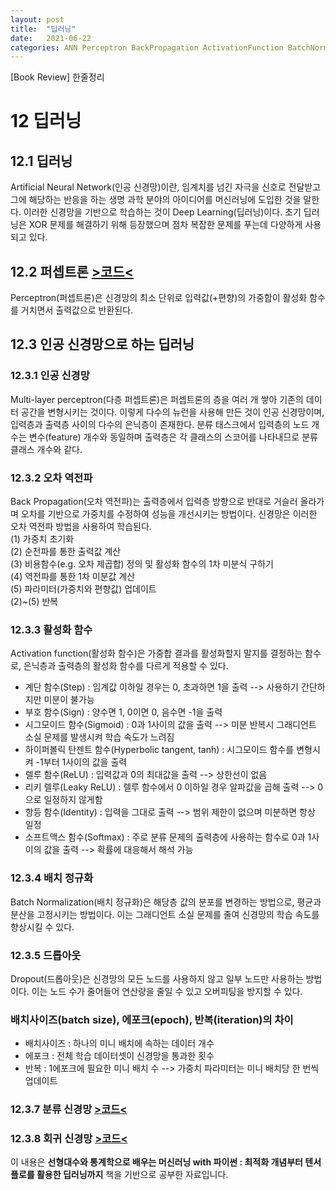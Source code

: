 ```yaml
---
layout: post
title:  "딥러닝"
date:   2021-06-22
categories: ANN Perceptron BackPropagation ActivationFunction BatchNormalization Dropout
---
```

[Book Review] 한줄정리

# 12 딥러닝

## 12.1 딥러닝
Artificial Neural Network(인공 신경망)이란, 임계치를 넘긴 자극을 신호로 전달받고 그에 해당하는 반응을 하는 생명 과학 분야의 아이디어를 머신러닝에 도입한 것을 말한다. 이러한 신경망을 기반으로 학습하는 것이 Deep Learning(딥러닝)이다. 초기 딥러닝은 XOR 문제를 해결하기 위해 등장했으며 점차 복잡한 문제를 푸는데 다양하게 사용되고 있다.

## 12.2 퍼셉트론 [>코드<](https://github.com/mmminji/ML-DL-STUDY/blob/master/선형대수와%20통계학으로%20배우는%20머신러닝%20with%20파이썬/12.2.Perceptron.py)
Perceptron(퍼셉트론)은 신경망의 최소 단위로 입력값(+편향)의 가중합이 활성화 함수를 거치면서 출력값으로 반환된다.

## 12.3 인공 신경망으로 하는 딥러닝

### 12.3.1 인공 신경망
Multi-layer perceptron(다층 퍼셉트론)은 퍼셉트론의 층을 여러 개 쌓아 기존의 데이터 공간을 변형시키는 것이다. 이렇게 다수의 뉴런을 사용해 만든 것이 인공 신경망이며, 입력층과 출력층 사이의 다수의 은닉층이 존재한다. 분류 태스크에서 입력층의 노드 개수는 변수(feature) 개수와 동일하며 출력층은 각 클래스의 스코어를 나타내므로 분류 클래스 개수와 같다. 

### 12.3.2 오차 역전파
Back Propagation(오차 역전파)는 출력층에서 입력층 방향으로 반대로 거슬러 올라가며 오차를 기반으로 가중치를 수정하여 성능을 개선시키는 방법이다. 신경망은 이러한 오차 역전파 방법을 사용하여 학습된다.  
 (1) 가중치 초기화  
 (2) 순전파를 통한 출력값 계산  
 (3) 비용함수(e.g. 오차 제곱합) 정의 및 활성화 함수의 1차 미분식 구하기  
 (4) 역전파를 통한 1차 미분값 계산  
 (5) 파라미터(가중치와 편향값) 업데이트  
 (2)~(5) 반복

### 12.3.3 활성화 함수
Activation function(활성화 함수)은 가중합 결과를 활성화할지 말지를 결정하는 함수로, 은닉층과 출력층의 활성화 함수를 다르게 적용할 수 있다.
- 계단 함수(Step) : 임계값 이하일 경우는 0, 초과하면 1을 출력 --> 사용하기 간단하지만 미분이 불가능
- 부호 함수(Sign) : 양수면 1, 0이면 0, 음수면 -1을 출력
- 시그모이드 함수(Sigmoid) : 0과 1사이의 값을 출력 --> 미분 반복시 그래디언트 소실 문제를 발생시켜 학습 속도가 느려짐
- 하이퍼볼릭 탄젠트 함수(Hyperbolic tangent, tanh) : 시그모이드 함수를 변형시켜 -1부터 1사이의 값을 출력
- 렐루 함수(ReLU) : 입력값과 0의 최대값을 출력 --> 상한선이 없음
- 리키 렐루(Leaky ReLU) : 렐루 함수에서 0 이하일 경우 알파값을 곱해 출력 --> 0으로 일정하지 않게함
- 항등 함수(Identity) : 입력을 그대로 출력 --> 범위 제한이 없으며 미분하면 항상 일정
- 소프트맥스 함수(Softmax) : 주로 분류 문제의 출력층에 사용하는 함수로 0과 1사이의 값을 출력 --> 확률에 대응해서 해석 가능

### 12.3.4 배치 정규화
Batch Normalization(배치 정규화)은 해당층 값의 분포를 변경하는 방법으로, 평균과 분산을 고정시키는 방법이다. 이는 그래디언트 소실 문제를 줄여 신경망의 학습 속도를 향상시킬 수 있다. 

### 12.3.5 드롭아웃
Dropout(드롭아웃)은 신경망의 모든 노드를 사용하지 않고 일부 노드만 사용하는 방법이다. 이는 노드 수가 줄어들어 연산량을 줄일 수 있고 오버피팅을 방지할 수 있다.

### 배치사이즈(batch size), 에포크(epoch), 반복(iteration)의 차이
- 배치사이즈 : 하나의 미니 배치에 속하는 데이터 개수
- 에포크 : 전체 학습 데이터셋이 신경망을 통과한 횟수
- 반복 : 1에포크에 필요한 미니 배치 수 --> 가중치 파라미터는 미니 배치당 한 번씩 업데이트

### 12.3.7 분류 신경망 [>코드<](https://github.com/mmminji/ML-DL-STUDY/blob/master/선형대수와%20통계학으로%20배우는%20머신러닝%20with%20파이썬/12.3.7.ClassificationANN.py)
### 12.3.8 회귀 신경망 [>코드<](https://github.com/mmminji/ML-DL-STUDY/blob/master/선형대수와%20통계학으로%20배우는%20머신러닝%20with%20파이썬/12.3.8.RegressionANN.py)

이 내용은 **선형대수와 통계학으로 배우는 머신러닝 with 파이썬 : 최적화 개념부터 텐서플로를 활용한 딥러닝까지** 책을 기반으로 공부한 자료입니다.
